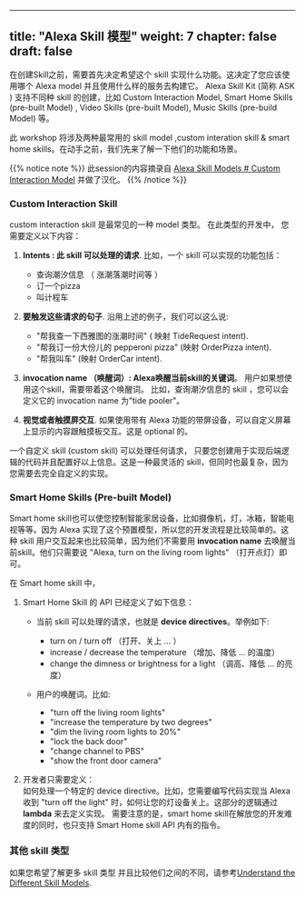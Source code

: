 
---
title: "Alexa Skill 模型"
weight: 7
chapter: false
draft: false
---

在创建Skill之前，需要首先决定希望这个 skill 实现什么功能。这决定了您应该使用哪个 Alexa model 并且使用什么样的服务去构建它。
Alexa Skill Kit (简称 ASK ) 支持不同种 skill 的创建，比如 Custom Interaction Model, Smart Home Skills (pre-built Model) , Video Skills (pre-built Model), Music Skills (pre-build Model) 等。

此 workshop 将涉及两种最常用的 skill model ,custom interation skill & smart home skills。在动手之前，我们先来了解一下他们的功能和场景。

{{% notice note %}}
此session的内容摘录自
[Alexa Skill Models # Custom Interaction Model](https://developer.amazon.com/zh/docs/ask-overviews/understanding-the-different-types-of-skills.html) 并做了汉化。
{{% /notice %}}

### Custom Interaction Skill
 
custom interaction skill 是最常见的一种 model 类型。 在此类型的开发中， 您需要定义以下内容：

1. **Intents : 此 skill 可以处理的请求**. 比如，一个 skill 可以实现的功能包括：
   - 查询潮汐信息 （ 涨潮落潮时间等 ）
   - 订一个pizza
   - 叫计程车

1. **要触发这些请求的句子**. 沿用上述的例子，我们可以这么说:
   - "帮我查一下西雅图的涨潮时间" ( 映射 TideRequest intent).
   - "帮我订一份大份儿的 pepperoni pizza" (映射 OrderPizza intent).
   - "帮我叫车" (映射 OrderCar intent).

1. **invocation name （唤醒词）: Alexa唤醒当前skill的关键词**。
用户如果想使用这个skill，需要带着这个唤醒词。 比如，查询潮汐信息的 skill ，您可以会定义它的 invocation name 为"tide pooler"。  

1. **视觉或者触摸屏交互**. 如果使用带有 Alexa 功能的带屏设备，可以自定义屏幕上显示的内容跟触摸板交互。这是 optional 的。

一个自定义 skill (custom skill) 可以处理任何请求， 只要您创建用于实现后端逻辑的代码并且配置好以上信息。这是一种最灵活的 skill，但同时也最复杂，因为您需要去完全自定义的实现。

### Smart Home Skills (Pre-built Model)   

Smart home skill也可以使您控制智能家居设备，比如摄像机，灯，冰箱，智能电视等等。因为 Alexa 实现了这个预置模型，所以您的开发流程是比较简单的。这种 skill 用户交互起来也比较简单，因为他们不需要用 **invocation name** 去唤醒当前skill。他们只需要说 "Alexa, turn on the living room lights" （打开点灯）即可。

在 Smart home skill 中，

1. Smart Home Skill 的 API 已经定义了如下信息：

   - 当前 skill 可以处理的请求，也就是 **device directives**。举例如下:
      - turn on / turn off （打开、关上 ... ）
      - increase / decrease the temperature （增加、降低 ... 的温度）
      - change the dimness or brightness for a light （调高、降低 ... 的亮度）

   - 用户的唤醒词。比如:
      - "turn off the living room lights" 
      - "increase the temperature by two degrees"
      - "dim the living room lights to 20%"
      - "lock the back door"
      - "change channel to PBS"
      - "show the front door camera"

1. 开发者只需要定义：  
如何处理一个特定的 device directive。比如，您需要编写代码实现当 Alexa 收到 "turn off the light" 时，如何让您的灯设备关上。这部分的逻辑通过 **lambda** 来去定义实现。 
需要注意的是，smart home skill在解放您的开发难度的同时，也只支持 Smart Home skill API 内有的指令。

### 其他 skill 类型
如果您希望了解更多 skill 类型 并且比较他们之间的不同，请参考[Understand the Different Skill Models](https://developer.amazon.com/zh/docs/ask-overviews/understanding-the-different-types-of-skills.html).


